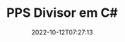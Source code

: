 ---
############################# Static ############################
layout: "auto-gen-merger"
date: 2022-10-12T07:27:13
draft: false
otherformats: ppt pptx rtf tex vdx vsdm vsdx vssm vssx vstm vstx vsx vtx xlam xls xlsb

############################# Head ############################
head_title: "Divida PPS em vários arquivos em C#"
head_description: "Divida um único arquivo PPS em vários arquivos com base em números de página, intervalos de página, páginas pares ou ímpares usando a API de fusão de documentos."

############################# Header ############################
title: "PPS Divisor em C#"
description: "Divida PPS com algumas linhas de código .NET."
bg_image: "https://cms.admin.containerize.com/templates/aspose/App_Themes/V3/images/bg/header1.png"
bg_overlay: false
button:
    enable: true
    icon: "fas fa-arrow-down"
    label: "Baixar Teste Gratuito"
    link: "https://downloads.groupdocs.com/merger/net"

############################# SubMenu ############################
submenu:
    enable: true

    left:
        img_alt: "GroupDocs.Merger for .NET"
        image: "https://cms.admin.containerize.com/templates/groupdocs/images/product-logos/90x90-noborder/groupdocs-merger-net.png"
        product: "GroupDocs.Merger"
        platform: ".NET"

    middle:
        button:

            # button loop
            - link: "https://apireference.groupdocs.com/merger/net"
              text: "Referência da API"

            # button loop
            - link: "https://github.com/groupdocs-merger"
              text: "Exemplos de código"

            # button loop
            - link: "https://products.groupdocs.app/merger/family"
              text: "Demonstrações ao vivo"

            # button loop
            - link: "https://purchase.groupdocs.com/pricing/merger/net"
              text: "Preços"

    right:
        link_download: "https://downloads.groupdocs.com/merger"
        link_learn: "https://docs.groupdocs.com/merger/net"
        link_buy: "https://purchase.groupdocs.com"

############################# About ############################
about:
    enable: true
    title: "Sobre a API GroupDocs.Merger for .NET"
    content: |
        A biblioteca [GroupDocs.Merger for .NET](/pt/merger/net/) oferece uma solução simples para mesclar e dividir com segurança uma ampla variedade de formatos de documentos, incluindo PDF, Microsoft Office (Word, Excel, PowerPoint, OneNote), OpenDocument, HTML, imagens e muitos outros em aplicativos .NET. Ao adicionar apenas algumas linhas do código, execute várias operações do documento, como mover, remover, girar, trocar, extrair ou alterar a orientação das páginas dentro dos documentos. A API de mesclagem de documentos também suporta a visualização de páginas de documentos como uma imagem para analisar a estrutura, a formatação e o conteúdo do documento na página.
        
        A API GroupDocs.Merger é a escolha certa para soluções corporativas que precisam de recursos de divisão de arquivos. Essas APIs são bem suportadas em todos os principais sistemas operacionais e plataformas, incluindo .NET Framework, .NET Standard, .NET Core, Mono.

############################# Steps ############################
steps:
    enable: true
    title_left: "Dividir páginas de arquivo PPS em .NET"
    content_left: |
        [GroupDocs.Merger for .NET](/pt/merger/net/) facilita para os desenvolvedores do C# dividir um único arquivo PPS em vários arquivos resultantes implementando um alguns passos fáceis.
        
        * Inicialize **SplitOptions** com o formato do caminho dos arquivos de saída.
        * Crie uma nova instância de **Merger** e passe o caminho do documento de origem como um parâmetro de construtor.
        * Chame **Split** e passe o objeto **SplitOptions** para salvar os documentos resultantes.

    title_right: "Requisitos de sistema"
    content_right: |
        As APIs do GroupDocs.Merger for .NET são compatíveis com todas as principais plataformas e sistemas operacionais. Antes de executar o código abaixo, certifique-se de ter os seguintes pré-requisitos instalados em seu sistema.

        * Sistemas operacionais: Microsoft Windows, Linux, MacOS
        * Ambientes de desenvolvimento: Visual Studio, Xamarin, MonoDevelop
        * Estruturas: .NET Framework, .NET Standard, .NET Core, Mono
        * Faça o download da versão mais recente do GroupDocs.Merger for .NET de [NuGet](https://www.nuget.org/packages/groupdocs.merger)
         
    code: |
     {{% merger/additional-styles %}}
     {{< merger/code-merger title="Como dividir arquivos PPS usando o código de exemplo C#">}}

        ```csharp    
        // Divida o arquivo PPS usando a API GroupDocs.Merger
        string filePath = "input.pps";
        string filePathOut = "output.pps";

        // Inicialize a classe SplitOptions com o formato do caminho dos arquivos de saída
        SplitOptions splitOptions = new SplitOptions(filePathOut, new int[] { 3, 6, 8 });

        // Instanciar Fusão com documento de entrada PPS
        using (Merger merger = new Merger(filePath))
          {
            // Chame o método Split e passe o objeto SplitOptions para salvar os documentos resultantes
            merger.Split(splitOptions);
          }
        ```
     {{< /merger/code-merger >}}

############################# Demos ############################
demos:
    enable: true
    title: "Demonstrações ao vivo - Dividir arquivo PPS on-line"
    content: |
       Divida o arquivo PPS agora mesmo visitando o site [GroupDocs.Merger Live Demos](https://products.groupdocs.app/splitter/pps).
       A demonstração ao vivo tem os seguintes benefícios.
        
############################# About Formats ############################
about_formats:
    enable: true

############################# More Formats ############################
more_formats:
    enable: true
    title: "Arquivo Dividido de Outros Formatos"
    content: |
        .NET documenta API de fusão e divisão para formatos de arquivo e imagens. Divida alguns dos formatos de arquivo populares conforme indicado abaixo.

############################# Back to top ###############################
back_to_top:
    enable: true
---